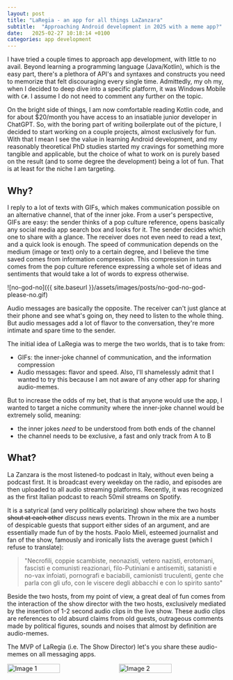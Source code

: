 ```yaml
---
layout: post
title: "LaRegia - an app for all things LaZanzara"
subtitle:  "Approaching Android development in 2025 with a meme app?"
date:   2025-02-27 10:18:14 +0100
categories: app development
---
```


I have tried a couple times to approach app development, with little to no
avail. Beyond learning a programming language (Java/Kotlin), which is the easy
part, there's a plethora of API's and syntaxes and constructs you need to 
memorize that felt discouraging every single time. Admittedly, my oh my, 
when I decided to deep dive into a specific platform, it was Windows 
Mobile with `C#`. I assume I do not need to comment any further on the topic.

On the bright side of things, I am now comfortable reading Kotlin code, and for 
about $20/month you have access to an insatiable junior developer in ChatGPT.
So, with the boring part of writing boilerplate out of the picture, I decided to 
start working on a couple projects, almost exclusively for fun. With that I mean
I see the value in learning Android development, and my reasonably theoretical 
PhD studies started my cravings for something more tangible and applicable, but
the choice of what to work on is purely based on the result (and to some degree the
development) being a lot of fun. That is at least for the niche I am targeting. 

## Why?
I reply to a lot of texts with GIFs, which makes communication possible on
an alternative channel, that of the inner joke. From a user's perspective,
GIFs are easy: the sender thinks of a pop culture reference, opens basically any
social media app search box and looks for it. The sender decides which one to 
share with a glance. The receiver does not even need to read a text, and a quick
look is enough. The speed of communication depends on the medium (image or text)
only to a certain degree, and I believe the time saved comes from information 
compression. This compression in turns comes from the pop culture 
reference expressing a whole set of ideas and sentiments that would take a lot 
of words to express otherwise.

![no-god-no]({{ site.baseurl }}/assets/images/posts/no-god-no-god-please-no.gif)

Audio messages are basically the opposite. The receiver
can't just glance at their phone and see what's going on, they need to listen to
the whole thing. But audio messages add a lot of flavor to the conversation,
they're more intimate and spare time to the sender. 

The initial idea of LaRegia was to merge the two worlds, that is to take from:
- GIFs: the inner-joke channel of communication, and the information compression
- Audio messages: flavor and speed. Also, I'll shamelessly admit that I wanted to try this
because I am not aware of any other app for sharing audio-memes.

But to increase the odds of my bet, that is that anyone would use the app, I wanted
to target a niche community where the inner-joke channel would be extremely solid,
meaning:
- the inner jokes *need* to be understood from both ends of the channel
- the channel needs to be exclusive, a fast and only track from A to B


## What?
La Zanzara is the most listened-to podcast in Italy, without even being a podcast
first. It is broadcast every weekday on the radio, and episodes are then uploaded
to all audio streaming platforms. Recently, it was recognized as the first 
Italian podcast to reach 50mil streams on Spotify.

It is a satyrical (and very politically polarizing) show where the two hosts
~~shout at each other~~ _discuss_ news events. Thrown in the mix are a number of
despicable guests that support either sides of an argument, and are essentially 
made fun of by the hosts. Paolo Mieli, esteemed journalist and fan of the show, 
famously and ironically lists the average guest (which I refuse to translate):

> "Necrofili, coppie scambiste, neonazisti, vetero nazisti, erotomani, fascisti e 
> comunisti reazionari, filo-Putiniani e antisemiti, satanisti e no-vax infoiati, 
> pornografi e baciabili, camionisti truculenti, gente che parla con gli ufo, con 
> le viscere degli abbacchi e con lo spirito santo"


Beside the two hosts, from my point of view, a great deal of fun comes from the
interaction of the show director with the two hosts, exclusively mediated by
the insertion of 1-2 second audio clips in the live show. These audio clips are
references to old absurd claims from old guests, outrageous comments made by 
political figures, sounds and noises that almost by definition are audio-memes.

The MVP of LaRegia (i.e. The Show Director) let's you share these audio-memes on
all messaging apps.

<div style="display: flex; justify-content: space-between; max-width: 100%;">
    <img src="{{ site.baseurl }}/assets/images/posts/zanza-1.jpg" alt="Image 1" style="width: 49%;">
    <img src="{{ site.baseurl }}/assets/images/posts/zanza-2.jpg" alt="Image 2" style="width: 49%;">
</div>


